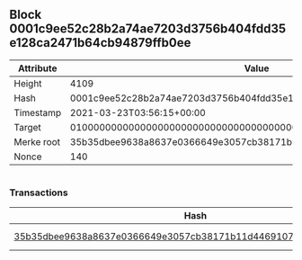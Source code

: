 ## Block 0001c9ee52c28b2a74ae7203d3756b404fdd35e128ca2471b64cb94879ffb0ee

Attribute | Value
--- | ---
Height | 4109
Hash | 0001c9ee52c28b2a74ae7203d3756b404fdd35e128ca2471b64cb94879ffb0ee
Timestamp | 2021-03-23T03:56:15+00:00
Target | 0100000000000000000000000000000000000000000000000000000000000000
Merke root | 35b35dbee9638a8637e0366649e3057cb38171b11d4469107c49df1111a84887
Nonce | 140

```

```

### Transactions

Hash | Amount
--- | ---
[35b35dbee9638a8637e0366649e3057cb38171b11d4469107c49df1111a84887](35b35dbee9638a8637e0366649e3057cb38171b11d4469107c49df1111a84887.md) | 10.00000000 SKEPTI 
